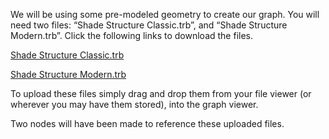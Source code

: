 We will be using some pre-modeled geometry to create our graph. You will need two files: “Shade Structure Classic.trb”, and “Shade Structure Modern.trb”. Click the following links to download the files.

[Shade Structure Classic.trb](https://drive.google.com/uc?export=download&id=1e-X8gAnYoE4CbOdZrq1SJEO8sAMoDPfE)

[Shade Structure Modern.trb](https://drive.google.com/uc?export=download&id=1_PVFo63Ek37apnUTKDx4xj47RYTKWeAd)

To upload these files simply drag and drop them from your file viewer (or wherever you may have them stored), into the graph viewer.

Two nodes will have been made to reference these uploaded files.


